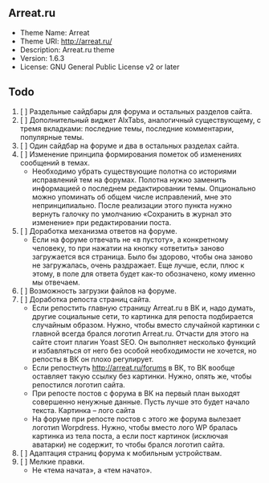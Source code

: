 ## Arreat.ru
* Theme Name:   Arreat
* Theme URI:    http://arreat.ru/
* Description:  Arreat.ru theme
* Version:      1.6.3
* License:      GNU General Public License v2 or later


## Todo
1. [ ] Раздельные сайдбары для форума и остальных разделов сайта.
1. [ ] Дополнительный виджет AlxTabs, аналогичный существующему, с тремя вкладками: последние темы, последние комментарии, популярные темы.
1. [ ] Один сайдбар на форуме и два в остальных разделах сайта.
1. [ ] Изменение принципа формирования пометок об изменениях сообщений в темах.
    * Необходимо убрать существующие полотна со историями исправлений тем на форумах. Полотна нужно заменить информацией о последнем редактировании темы. Опционально можно упоминать об общем числе исправлений, мне это непринципиально. После реализации этого пункта нужно вернуть галочку по умолчанию «Сохранить в журнал это изменение» при редактировании поста.
1. [ ] Доработка механизма ответов на форуме.
    * Если на форуме отвечать не «в пустоту», а конкретному человеку, то при нажатии на кнопку «ответить» заново загружается вся страница. Было бы здорово, чтобы она заново не загружалась, очень раздражает. Еще лучше, если, плюс к этому, в поле для ответа будет как-то обозначено, кому именно мы отвечаем.
1. [ ] Возможность загрузки файлов на форуме.
1. [ ] Доработка репоста страниц сайта.
    * Если репостить главную страницу Arreat.ru в ВК и, надо думать, другие социальные сети, то картинка для репоста подбирается случайным образом. Нужно, чтобы вместо случайной картинки с главной всегда брался логотип Arreat.ru. Отчасти для этого на сайте стоит плагин Yoast SEO. Он выполняет несколько функций и избавляться от него без особой необходимости не хочется, но репосты в ВК он плохо регулирует.
    * Если репостнуть http://arreat.ru/forums в ВК, то ВК вообще оставляет такую ссылку без картинки. Нужно, опять же, чтобы репостился логотип сайта.
    * При репосте постов с форума в ВК на первый план выходят совершенно ненужные данные. Пусть лучше это будет начало текста. Картинка – лого сайта
    * На форуме при репосте постов с этого же форума вылезает логотип Worpdress. Нужно, чтобы вместо лого WP бралась картинка из тела поста, а если пост картинок (исключая аватарки) не содержит, то чтобы брался логотип сайта.
1. [ ] Адаптация страниц форума к мобильным устройствам.
1. [ ] Мелкие правки.
    * Не «тема начата», а «тем начато». 
